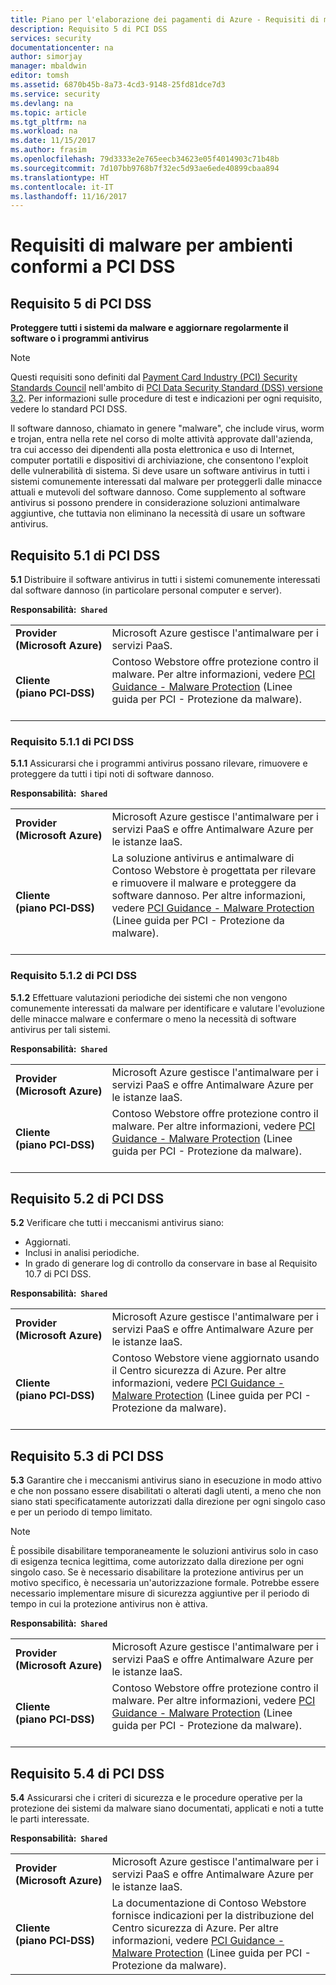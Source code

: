 ```yaml
---
title: Piano per l'elaborazione dei pagamenti di Azure - Requisiti di malware
description: Requisito 5 di PCI DSS
services: security
documentationcenter: na
author: simorjay
manager: mbaldwin
editor: tomsh
ms.assetid: 6870b45b-8a73-4cd3-9148-25fd81dce7d3
ms.service: security
ms.devlang: na
ms.topic: article
ms.tgt_pltfrm: na
ms.workload: na
ms.date: 11/15/2017
ms.author: frasim
ms.openlocfilehash: 79d3333e2e765eecb34623e05f4014903c71b48b
ms.sourcegitcommit: 7d107bb9768b7f32ec5d93ae6ede40899cbaa894
ms.translationtype: HT
ms.contentlocale: it-IT
ms.lasthandoff: 11/16/2017
---
```

# <a name="malware-requirements-for-pci-dss-compliant-environments"></a>Requisiti di malware per ambienti conformi a PCI DSS 
## <a name="pci-dss-requirement-5"></a>Requisito 5 di PCI DSS

**Proteggere tutti i sistemi da malware e aggiornare regolarmente il software o i programmi antivirus**  

> [!NOTE]
> Questi requisiti sono definiti dal [Payment Card Industry (PCI) Security Standards Council](https://www.pcisecuritystandards.org/pci_security/) nell'ambito di [PCI Data Security Standard (DSS) versione 3.2](https://www.pcisecuritystandards.org/document_library?category=pcidss&document=pci_dss). Per informazioni sulle procedure di test e indicazioni per ogni requisito, vedere lo standard PCI DSS.

Il software dannoso, chiamato in genere "malware", che include virus, worm e trojan, entra nella rete nel corso di molte attività approvate dall'azienda, tra cui accesso dei dipendenti alla posta elettronica e uso di Internet, computer portatili e dispositivi di archiviazione, che consentono l'exploit delle vulnerabilità di sistema. Si deve usare un software antivirus in tutti i sistemi comunemente interessati dal malware per proteggerli dalle minacce attuali e mutevoli del software dannoso. Come supplemento al software antivirus si possono prendere in considerazione soluzioni antimalware aggiuntive, che tuttavia non eliminano la necessità di usare un software antivirus.

## <a name="pci-dss-requirement-51"></a>Requisito 5.1 di PCI DSS

**5.1** Distribuire il software antivirus in tutti i sistemi comunemente interessati dal software dannoso (in particolare personal computer e server).

**Responsabilità:&nbsp;&nbsp;`Shared`**

|||
|---|---|
| **Provider<br />(Microsoft&nbsp;Azure)** | Microsoft Azure gestisce l'antimalware per i servizi PaaS. |
| **Cliente<br />(piano&nbsp;PCI&#8209;DSS)** | Contoso Webstore offre protezione contro il malware. Per altre informazioni, vedere [PCI Guidance - Malware Protection](payment-processing-blueprint.md#security-and-malware-protection) (Linee guida per PCI - Protezione da malware).<br /><br />|



### <a name="pci-dss-requirement-511"></a>Requisito 5.1.1 di PCI DSS

**5.1.1** Assicurarsi che i programmi antivirus possano rilevare, rimuovere e proteggere da tutti i tipi noti di software dannoso.

**Responsabilità:&nbsp;&nbsp;`Shared`**

|||
|---|---|
| **Provider<br />(Microsoft&nbsp;Azure)** | Microsoft Azure gestisce l'antimalware per i servizi PaaS e offre Antimalware Azure per le istanze IaaS. |
| **Cliente<br />(piano&nbsp;PCI&#8209;DSS)** | La soluzione antivirus e antimalware di Contoso Webstore è progettata per rilevare e rimuovere il malware e proteggere da software dannoso. Per altre informazioni, vedere [PCI Guidance - Malware Protection](payment-processing-blueprint.md#security-and-malware-protection) (Linee guida per PCI - Protezione da malware).<br /><br />|



### <a name="pci-dss-requirement-512"></a>Requisito 5.1.2 di PCI DSS

**5.1.2** Effettuare valutazioni periodiche dei sistemi che non vengono comunemente interessati da malware per identificare e valutare l'evoluzione delle minacce malware e confermare o meno la necessità di software antivirus per tali sistemi.

**Responsabilità:&nbsp;&nbsp;`Shared`**

|||
|---|---|
| **Provider<br />(Microsoft&nbsp;Azure)** | Microsoft Azure gestisce l'antimalware per i servizi PaaS e offre Antimalware Azure per le istanze IaaS. |
| **Cliente<br />(piano&nbsp;PCI&#8209;DSS)** | Contoso Webstore offre protezione contro il malware. Per altre informazioni, vedere [PCI Guidance - Malware Protection](payment-processing-blueprint.md#security-and-malware-protection) (Linee guida per PCI - Protezione da malware).<br /><br />|



## <a name="pci-dss-requirement-52"></a>Requisito 5.2 di PCI DSS

**5.2** Verificare che tutti i meccanismi antivirus siano:
- Aggiornati.
- Inclusi in analisi periodiche.
- In grado di generare log di controllo da conservare in base al Requisito 10.7 di PCI DSS.

**Responsabilità:&nbsp;&nbsp;`Shared`**

|||
|---|---|
| **Provider<br />(Microsoft&nbsp;Azure)** | Microsoft Azure gestisce l'antimalware per i servizi PaaS e offre Antimalware Azure per le istanze IaaS. |
| **Cliente<br />(piano&nbsp;PCI&#8209;DSS)** | Contoso Webstore viene aggiornato usando il Centro sicurezza di Azure. Per altre informazioni, vedere [PCI Guidance - Malware Protection](payment-processing-blueprint.md#security-and-malware-protection) (Linee guida per PCI - Protezione da malware).<br /><br />|



## <a name="pci-dss-requirement-53"></a>Requisito 5.3 di PCI DSS

**5.3** Garantire che i meccanismi antivirus siano in esecuzione in modo attivo e che non possano essere disabilitati o alterati dagli utenti, a meno che non siano stati specificatamente autorizzati dalla direzione per ogni singolo caso e per un periodo di tempo limitato. 

> [!NOTE]
> È possibile disabilitare temporaneamente le soluzioni antivirus solo in caso di esigenza tecnica legittima, come autorizzato dalla direzione per ogni singolo caso. Se è necessario disabilitare la protezione antivirus per un motivo specifico, è necessaria un'autorizzazione formale. Potrebbe essere necessario implementare misure di sicurezza aggiuntive per il periodo di tempo in cui la protezione antivirus non è attiva.

**Responsabilità:&nbsp;&nbsp;`Shared`**

|||
|---|---|
| **Provider<br />(Microsoft&nbsp;Azure)** | Microsoft Azure gestisce l'antimalware per i servizi PaaS e offre Antimalware Azure per le istanze IaaS. |
| **Cliente<br />(piano&nbsp;PCI&#8209;DSS)** | Contoso Webstore offre protezione contro il malware. Per altre informazioni, vedere [PCI Guidance - Malware Protection](payment-processing-blueprint.md#security-and-malware-protection) (Linee guida per PCI - Protezione da malware).<br /><br />|



## <a name="pci-dss-requirement-54"></a>Requisito 5.4 di PCI DSS

**5.4** Assicurarsi che i criteri di sicurezza e le procedure operative per la protezione dei sistemi da malware siano documentati, applicati e noti a tutte le parti interessate.

**Responsabilità:&nbsp;&nbsp;`Shared`**

|||
|---|---|
| **Provider<br />(Microsoft&nbsp;Azure)** | Microsoft Azure gestisce l'antimalware per i servizi PaaS e offre Antimalware Azure per le istanze IaaS. |
| **Cliente<br />(piano&nbsp;PCI&#8209;DSS)** | La documentazione di Contoso Webstore fornisce indicazioni per la distribuzione del Centro sicurezza di Azure. Per altre informazioni, vedere [PCI Guidance - Malware Protection](payment-processing-blueprint.md#security-and-malware-protection) (Linee guida per PCI - Protezione da malware).|




